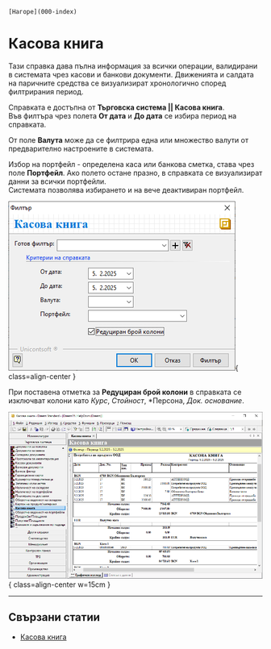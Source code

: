 ```{only} html
[Нагоре](000-index)
```

# **Касова книга**

Тази справка дава пълна информация за всички операции, валидирани в системата чрез касови и банкови документи. Движенията и салдата на паричните средства се визуализират хронологично според филтрирания период. 

Справката е достъпна от **Търговска система || Касова книга**.  
Във филтъра чрез полета **От дата** и **До дата** се избира период на справката.  

От поле **Валута** може да се филтрира една или множество валути от предварително настроените в системата.  

Избор на портфейл - определена каса или банкова сметка, става чрез поле **Портфейл**. Ако полето остане празно, в справката се визуализират данни за всички портфейли.   
Системата позволява избирането и на вече деактивиран портфейл.  

![](905-cash-book1.png){ class=align-center }

При поставена отметка за **Редуциран брой колони** в справката се изключват колони като *Курс*, *Стойност*, *Персона, *Док. основание*.  

![](905-cash-book2.png){ class=align-center w=15cm }

___  

## Свързани статии

- [Касова книга](https://www.unicontsoft.com/cms/node/160)
